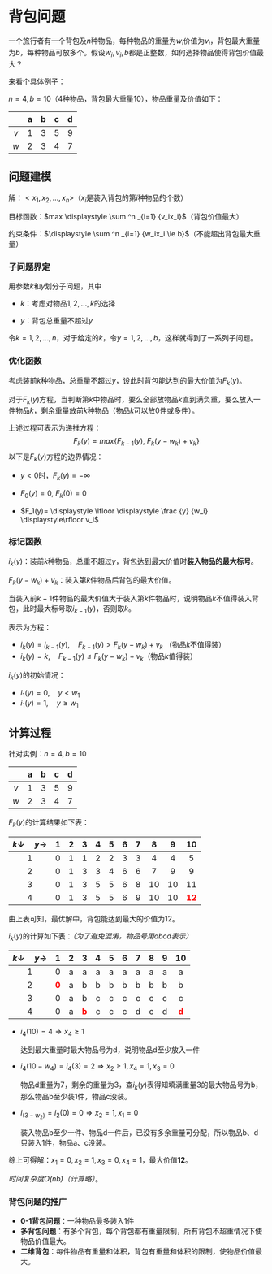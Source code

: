 # 背包问题

一个旅行者有一个背包及$n$种物品，每种物品的重量为$w_i$价值为$v_i$，背包最大重量为$b$，每种物品可放多个。假设$w_i,v_i,b$都是正整数，如何选择物品使得背包价值最大？

来看个具体例子：

$n = 4, b = 10$（4种物品，背包最大重量10），物品重量及价值如下：

|      |  a   |  b   |  c   |  d   |
| :--: | :--: | :--: | :--: | :--: |
| $v$  |  1   |  3   |  5   |  9   |
| $w$  |  2   |  3   |  4   |  7   |

## 问题建模

解：$<x_1,x_2, \dots ,x_n>$（$x_i$是装入背包的第$i$种物品的个数）

目标函数：$max \displaystyle \sum ^n _{i=1} {v_ix_i}$（背包价值最大）

约束条件：$\displaystyle \sum ^n _{i=1} {w_ix_i \le b}$（不能超出背包最大重量）

### 子问题界定

用参数$k$和$y$划分子问题，其中

* $k$：考虑对物品$1,2,\dots ,k$的选择

* $y$：背包总重量不超过$y$

令$k = 1,2,\dots,n$，对于给定的$k$，令$y=1,2,\dots,b$，这样就得到了一系列子问题。

### 优化函数

考虑装前$k$种物品，总重量不超过$y$，设此时背包能达到的最大价值为$F_k(y)$。

对于$F_k(y)$方程，当判断第$k$中物品时，要么全部放物品$k$直到满负重，要么放入一件物品$k$，剩余重量放前$k$种物品（物品$k$可以放0件或多件）。

上述过程可表示为递推方程：
$$
F_k(y)=max\{F_{k-1}(y), \ F_k(y-w_k) + v_k \}
$$
以下是$F_k(y)$方程的边界情况：

* $y < 0$时，$F_k(y) = -\infty$

* $F_0(y) = 0, \ F_k(0) = 0$

* $F_1(y)= \displaystyle \lfloor \displaystyle \frac {y} {w_i}  \displaystyle\rfloor v_i$

### 标记函数

$i_k(y)$：装前$k$种物品，总重不超过$y$，背包达到最大价值时**装入物品的最大标号**。

$F_k(y-w_k)+v_k$：装入第$k$件物品后背包的最大价值。

当装入前$k-1$件物品的最大价值大于装入第$k$件物品时，说明物品$k$不值得装入背包，此时最大标号取$i_{k-1}(y)$，否则取$k$。

表示为方程：

* $i_k(y) = i_{k-1}(y), \quad F_{k-1}(y) > F_k(y-w_k) + v_k$ （物品$k$不值得装）
* $i_k(y) = k, \quad F_{k-1}(y) \le F_k(y-w_k)+v_k$（物品$k$值得装）

$i_k(y)$的初始情况：

* $i_1(y)=0, \quad y<w_1$
* $i_1(y)=1, \quad y\ge w_1$

## 计算过程

针对实例：$n = 4, b = 10$

|      |  a   |  b   |  c   |  d   |
| :--: | :--: | :--: | :--: | :--: |
| $v$  |  1   |  3   |  5   |  9   |
| $w$  |  2   |  3   |  4   |  7   |

$F_k(y)$的计算结果如下表：

| $k \downarrow \quad y \rightarrow$ |  1   |  2   |  3   |  4   |  5   |  6   |  7   |  8   |  9   |               10                |
| :--------------------------------: | :--: | :--: | :--: | :--: | :--: | :--: | :--: | :--: | :--: | :-----------------------------: |
|                 1                  |  0   |  1   |  1   |  2   |  2   |  3   |  3   |  4   |  4   |                5                |
|                 2                  |  0   |  1   |  3   |  3   |  4   |  6   |  6   |  7   |  9   |                9                |
|                 3                  |  0   |  1   |  3   |  5   |  5   |  6   |  8   |  10  |  10  |               11                |
|                 4                  |  0   |  1   |  3   |  5   |  5   |  6   |  9   |  10  |  10  | <font color="red">**12**</font> |

由上表可知，最优解中，背包能达到最大的价值为12。

$i_k(y)$的计算如下表：*（为了避免混淆，物品号用abcd表示）*

| $k \downarrow \quad y \rightarrow$ |               1                |  2   |               3                |  4   |  5   |  6   |  7   |  8   |  9   |               10               |
| :--------------------------------: | :----------------------------: | :--: | :----------------------------: | :--: | :--: | :--: | :--: | :--: | :--: | :----------------------------: |
|                 1                  |               0                |  a   |               a                |  a   |  a   |  a   |  a   |  a   |  a   |               a                |
|                 2                  | <font color="red">**0**</font> |  a   |               b                |  b   |  b   |  b   |  b   |  b   |  b   |               b                |
|                 3                  |               0                |  a   |               b                |  c   |  c   |  c   |  c   |  c   |  c   |               c                |
|                 4                  |               0                |  a   | <font color="red">**b**</font> |  c   |  c   |  c   |  d   |  c   |  d   | <font color="red">**d**</font> |

* $i_4(10)=4 \Rightarrow x_4 \ge 1$

  达到最大重量时最大物品号为d，说明物品d至少放入一件

* $i_4(10-w_4)=i_4(3)=2 \Rightarrow x_2 \ge 1,x_4=1,x_3=0$

  物品d重量为7，剩余的重量为3，查$i_k(y)$表得知填满重量3的最大物品号为b，那么物品b至少装1件，物品c没装。

* $i_(3-w_2)=i_2(0)=0 \Rightarrow x_2=1,x_1=0$

  装入物品b至少一件、物品d一件后，已没有多余重量可分配，所以物品b、d只装入1件，物品a、c没装。

综上可得解：$x_1=0,x_2=1,x_3=0,x_4=1$，最大价值**12**。

*时间复杂度O(nb)（计算略）*。

### 背包问题的推广

* **0-1背包问题**：一种物品最多装入1件
* **多背包问题**：有多个背包，每个背包都有重量限制，所有背包不超重情况下使物品价值最大。
* **二维背包**：每件物品有重量和体积，背包有重量和体积的限制，使物品价值最大。